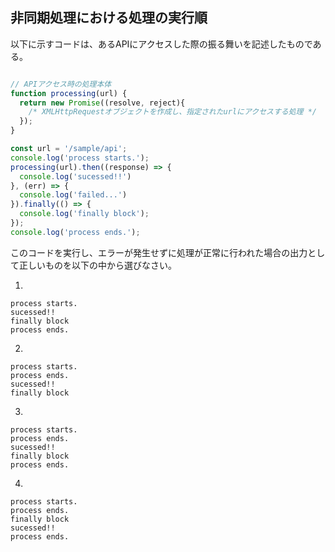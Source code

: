 ## 非同期処理における処理の実行順

以下に示すコードは、あるAPIにアクセスした際の振る舞いを記述したものである。

```js

// APIアクセス時の処理本体
function processing(url) {
  return new Promise((resolve, reject){
    /* XMLHttpRequestオブジェクトを作成し、指定されたurlにアクセスする処理 */
  });
}

const url = '/sample/api';
console.log('process starts.');
processing(url).then((response) => {
  console.log('sucessed!!')
}, (err) => {
  console.log('failed...')
}).finally(() => {
  console.log('finally block');
});
console.log('process ends.');
```

このコードを実行し、エラーが発生せずに処理が正常に行われた場合の出力として正しいものを以下の中から選びなさい。

1.
```
process starts.
sucessed!!
finally block
process ends.
```

2.
```
process starts.
process ends.
sucessed!!
finally block
```

3.
```
process starts.
process ends.
sucessed!!
finally block
process ends.
```

4.
```
process starts.
process ends.
finally block
sucessed!!
process ends.
```
